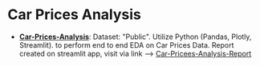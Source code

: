 # Car Prices Analysis
* __[Car-Prices-Analysis](https://github.com/Khaled-Omar-Hassan/Car-Prices-Analysis)__:
 Dataset: "Public".
Utilize Python (Pandas, Plotly, Streamlit). 
to perform end to end EDA on Car Prices Data.
Report created on streamlit app, visit via link --> [Car-Pricees-Analysis-Report](https://khaled-omar-car-prices-analysis.streamlit.app/)
